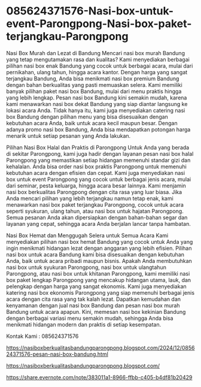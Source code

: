 # 085624371576-Nasi-box-untuk-event-Parongpong-Nasi-box-paket-terjangkau-Parongpong
Nasi Box Murah dan Lezat di Bandung
Mencari nasi box murah Bandung yang tetap mengutamakan rasa dan kualitas? Kami menyediakan berbagai pilihan nasi box enak Bandung yang cocok untuk berbagai acara, mulai dari pernikahan, ulang tahun, hingga acara kantor. Dengan harga yang sangat terjangkau Bandung, Anda bisa menikmati nasi box premium Bandung dengan bahan berkualitas yang pasti memuaskan selera. Kami memiliki banyak pilihan paket nasi box Bandung, mulai dari menu praktis hingga yang lebih lengkap. Pesan nasi box Bandung kini semakin mudah, karena kami menawarkan nasi box dekat Bandung yang siap diantar langsung ke lokasi acara Anda. Tidak hanya itu, kami juga menyediakan catering nasi box Bandung dengan pilihan menu yang bisa disesuaikan dengan kebutuhan acara Anda, baik untuk acara kecil maupun besar. Dengan adanya promo nasi box Bandung, Anda bisa mendapatkan potongan harga menarik untuk setiap pesanan yang Anda lakukan.

Pilihan Nasi Box Halal dan Praktis di Parongpong
Untuk Anda yang berada di sekitar Parongpong, kami juga hadir dengan layanan pesan nasi box halal Parongpong yang memastikan setiap hidangan memenuhi standar gizi dan kehalalan. Anda bisa order nasi box praktis Parongpong untuk memenuhi kebutuhan acara dengan efisien dan cepat. Kami juga menyediakan nasi box untuk event Parongpong yang cocok untuk berbagai jenis acara, mulai dari seminar, pesta keluarga, hingga acara besar lainnya. Kami menjamin nasi box berkualitas Parongpong dengan cita rasa yang luar biasa. Jika Anda mencari pilihan yang lebih terjangkau namun tetap enak, kami menawarkan nasi box paket terjangkau Parongpong, cocok untuk acara seperti syukuran, ulang tahun, atau nasi box untuk hajatan Parongpong. Semua pesanan Anda akan dipersiapkan dengan bahan-bahan segar dan layanan yang cepat, sehingga acara Anda berjalan lancar tanpa hambatan.

Nasi Box Hemat dan Menggugah Selera untuk Semua Acara
Kami menyediakan pilihan nasi box hemat Bandung yang cocok untuk Anda yang ingin menikmati hidangan lezat dengan anggaran yang lebih efisien. Pilihan nasi box untuk acara Bandung kami bisa disesuaikan dengan kebutuhan Anda, baik untuk acara pribadi maupun bisnis. Apakah Anda membutuhkan nasi box untuk syukuran Parongpong, nasi box untuk ulangtahun Parongpong, atau nasi box untuk khitanan Parongpong, kami memiliki nasi box paket lengkap Parongpong yang mencakup hidangan utama, lauk, dan pelengkap dengan harga yang sangat ekonomis. Kami juga menyediakan katering nasi box ekonomis Parongpong yang siap memenuhi berbagai jenis acara dengan cita rasa yang tak kalah lezat. Dapatkan kemudahan dan kenyamanan dengan jual nasi box Bandung dan pesan nasi box murah Bandung untuk acara apapun. Kini, memesan nasi box kekinian Bandung dengan berbagai variasi menu semakin mudah, sehingga Anda bisa menikmati hidangan modern dan praktis di setiap kesempatan.

Kontak Kami : 085624371576

https://nasiboxberkualitasbandungparongpong.blogspot.com/2024/12/085624371576-pesan-nasi-box-bandung.html

https://nasiboxberkualitasbandungparongpong.blogspot.com/

https://share.evernote.com/note/383011a1-8966-ffbb-c405-b4df81b20429
